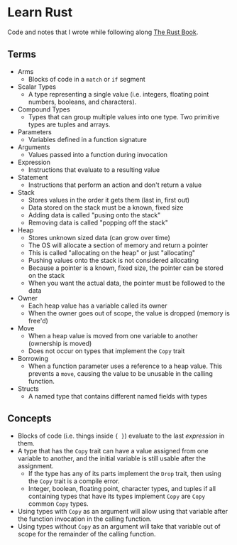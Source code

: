 # Learn Rust

Code and notes that I wrote while following along [The Rust Book][].

[the rust book]: https://doc.rust-lang.org/book/title-page.html

## Terms

- Arms
  - Blocks of code in a `match` or `if` segment
- Scalar Types
  - A type representing a single value (i.e. integers, floating point numbers,
    booleans, and characters).
- Compound Types
  - Types that can group multiple values into one type. Two primitive types are
    tuples and arrays.
- Parameters
  - Variables defined in a function signature
- Arguments
  - Values passed into a function during invocation
- Expression
  - Instructions that evaluate to a resulting value
- Statement
  - Instructions that perform an action and don't return a value
- Stack
  - Stores values in the order it gets them (last in, first out)
  - Data stored on the stack must be a known, fixed size
  - Adding data is called "pusing onto the stack"
  - Removing data is called "popping off the stack"
- Heap
  - Stores unknown sized data (can grow over time)
  - The OS will allocate a section of memory and return a pointer
  - This is called "allocating on the heap" or just "allocating"
  - Pushing values onto the stack is not considered allocating
  - Because a pointer is a known, fixed size, the pointer can be stored on the stack
  - When you want the actual data, the pointer must be followed to the data
- Owner
  - Each heap value has a variable called its owner
  - When the owner goes out of scope, the value is dropped (memory is free'd)
- Move
  - When a heap value is moved from one variable to another (ownership is moved)
  - Does not occur on types that implement the `Copy` trait
- Borrowing
  - When a function parameter uses a reference to a heap value. This prevents a `move`, causing
    the value to be unusable in the calling function.
- Structs
  - A named type that contains different named fields with types

## Concepts

- Blocks of code (i.e. things inside `{ }`) evaluate to the last _expression_
  in them.
- A type that has the `Copy` trait can have a value assigned from one variable to another,
  and the initial variable is still usable after the assignment.
  - If the type has any of its parts implement the `Drop` trait, then using the `Copy`
    trait is a compile error.
  - Integer, boolean, floating point, character types, and tuples if all containing types
    that have its types implement `Copy` are `Copy` common `Copy` types.
- Using types with `Copy` as an argument will allow using that variable after the function invocation
  in the calling function.
- Using types without `Copy` as an argument will take that variable out of scope for the remainder
  of the calling function.

